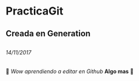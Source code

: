 # PracticaGit
## Creada en Generation <h2>
###### 14/11/2017 <h6>

:evergreen_tree:
*Wow aprendiendo a editar en Github*
**Algo mas**
 :red_circle:
